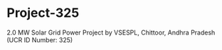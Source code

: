 # Project-325
2.0 MW Solar Grid Power Project by VSESPL, Chittoor, Andhra Pradesh (UCR ID Number: 325)
